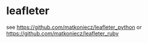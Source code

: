 # leafleter
see https://github.com/matkoniecz/leafleter_python or https://github.com/matkoniecz/leafleter_ruby
